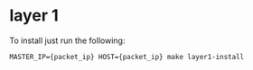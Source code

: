 # layer 1

To install just run the following:


```
MASTER_IP={packet_ip} HOST={packet_ip} make layer1-install
```